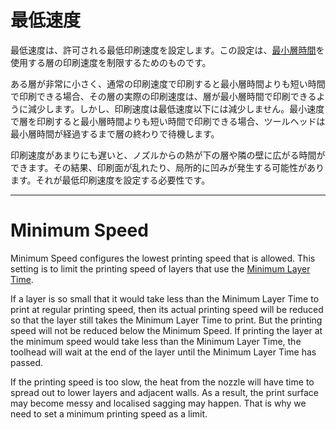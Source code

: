 最低速度
====
最低速度は、許可される最低印刷速度を設定します。この設定は、[最小層時間](cool_min_layer_time.md)を使用する層の印刷速度を制限するためのものです。

ある層が非常に小さく、通常の印刷速度で印刷すると最小層時間よりも短い時間で印刷できる場合、その層の実際の印刷速度は、層が最小層時間で印刷できるように減少します。しかし、印刷速度は最低速度以下には減少しません。最小速度で層を印刷すると最小層時間よりも短い時間で印刷できる場合、ツールヘッドは最小層時間が経過するまで層の終わりで待機します。

印刷速度があまりにも遅いと、ノズルからの熱が下の層や隣の壁に広がる時間ができます。その結果、印刷面が乱れたり、局所的に凹みが発生する可能性があります。それが最低印刷速度を設定する必要性です。

---

Minimum Speed
====
Minimum Speed configures the lowest printing speed that is allowed. This setting is to limit the printing speed of layers that use the [Minimum Layer Time](cool_min_layer_time.md).

If a layer is so small that it would take less than the Minimum Layer Time to print at regular printing speed, then its actual printing speed will be reduced so that the layer still takes the Minimum Layer Time to print. But the printing speed will not be reduced below the Minimum Speed. If printing the layer at the minimum speed would take less than the Minimum Layer Time, the toolhead will wait at the end of the layer until the Minimum Layer Time has passed.

If the printing speed is too slow, the heat from the nozzle will have time to spread out to lower layers and adjacent walls. As a result, the print surface may become messy and localised sagging may happen. That is why we need to set a minimum printing speed as a limit. 